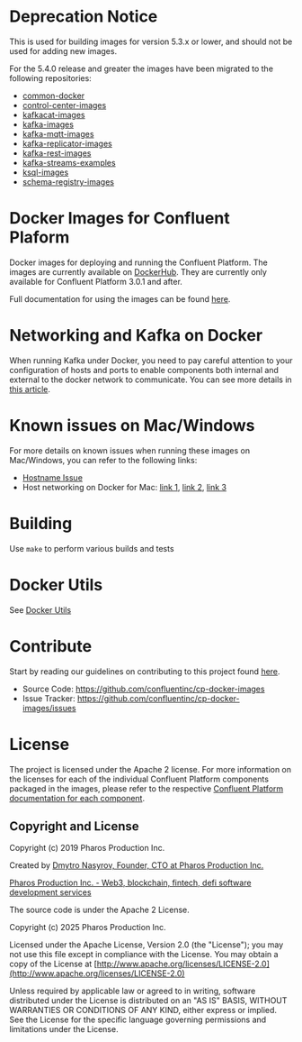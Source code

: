 Deprecation Notice
===

This is used for building images for version 5.3.x or lower, and should not be used for adding new images.

For the 5.4.0 release and greater the images have been migrated to the following repositories:

* [common-docker](https://github.com/confluentinc/common-docker)
* [control-center-images](https://github.com/confluentinc/control-center-images)
* [kafkacat-images](https://github.com/confluentinc/kafkacat-images)
* [kafka-images](https://github.com/confluentinc/kafka-images)
* [kafka-mqtt-images](https://github.com/confluentinc/kafka-mqtt-images)
* [kafka-replicator-images](https://github.com/confluentinc/kafka-replicator-images)
* [kafka-rest-images](https://github.com/confluentinc/kafka-rest-images)
* [kafka-streams-examples](https://github.com/confluentinc/kafka-streams-examples)
* [ksql-images](https://github.com/confluentinc/ksql-images)
* [schema-registry-images](https://github.com/confluentinc/schema-registry-images)

# Docker Images for Confluent Plaform


Docker images for deploying and running the Confluent Platform.  The images are currently available on [DockerHub](https://hub.docker.com/u/confluentinc/).  They are currently only available for Confluent Platform 3.0.1 and after.

Full documentation for using the images can be found [here](https://docs.confluent.io/current/installation/docker/index.html).

# Networking and Kafka on Docker

When running Kafka under Docker, you need to pay careful attention to your configuration of hosts and ports to enable components both internal and external to the docker network to communicate. You can see more details in [this article](https://rmoff.net/2018/08/02/kafka-listeners-explained/).

# Known issues on Mac/Windows
	
For more details on known issues when running these images on Mac/Windows, you can refer to the following links:

* [Hostname Issue](https://forums.docker.com/t/docker-for-mac-does-not-add-docker-hostname-to-etc-hosts/8620/4)
* Host networking on Docker for Mac: [link 1](https://forums.docker.com/t/should-docker-run-net-host-work/14215), [link 2](https://forums.docker.com/t/net-host-does-not-work/17378/7), [link 3](https://forums.docker.com/t/explain-networking-known-limitations-explain-host/15205/4)

# Building

Use `make` to perform various builds and tests


# Docker Utils

See [Docker Utils](DOCKER_UTILS.md)


# Contribute

Start by reading our guidelines on contributing to this project found [here](CONTRIBUTING.md).

- Source Code: https://github.com/confluentinc/cp-docker-images
- Issue Tracker: https://github.com/confluentinc/cp-docker-images/issues


# License

The project is licensed under the Apache 2 license. For more information on the licenses for each of the individual Confluent Platform components packaged in the images, please refer to the respective [Confluent Platform documentation for each component](http://docs.confluent.io/current/platform.html).  

## Copyright and License

Copyright (c) 2019 Pharos Production Inc.

Created by [Dmytro Nasyrov, Founder, CTO at Pharos Production Inc.](https://www.linkedin.com/in/dmytronasyrov/)

[Pharos Production Inc. - Web3, blockchain, fintech, defi software development services](https://pharosproduction.com)

The source code is under the Apache 2 License.

Copyright (c) 2025 Pharos Production Inc.

Licensed under the Apache License, Version 2.0 (the "License");
you may not use this file except in compliance with the License.
You may obtain a copy of the License at [http://www.apache.org/licenses/LICENSE-2.0](http://www.apache.org/licenses/LICENSE-2.0)

Unless required by applicable law or agreed to in writing, software
distributed under the License is distributed on an "AS IS" BASIS,
WITHOUT WARRANTIES OR CONDITIONS OF ANY KIND, either express or implied.
See the License for the specific language governing permissions and
limitations under the License.
